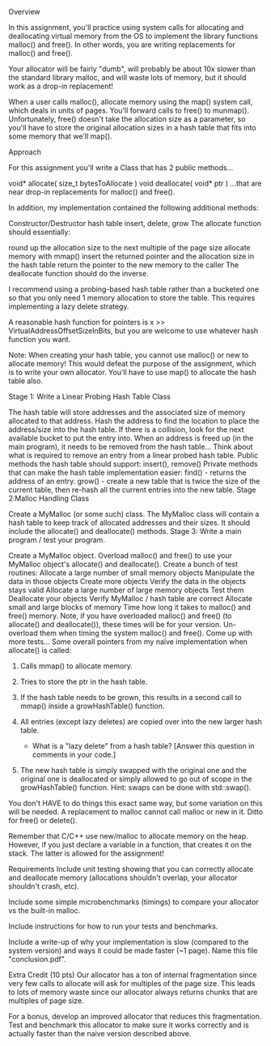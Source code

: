 Overview

In this assignment, you'll practice using system calls for allocating and deallocating virtual memory from the OS to implement the library functions malloc() and free(). In other words, you are writing replacements for  malloc() and free().

Your allocator will be fairly "dumb", will probably be about 10x slower than the standard library malloc, and will waste lots of memory, but it should work as a drop-in replacement!

When a user calls  malloc(),  allocate memory using the map() system call, which deals in units of pages. You'll forward calls to free() to munmap().  Unfortunately, free() doesn't take the allocation size as a parameter, so you'll have to store the original allocation sizes in a hash table that fits into some memory that we'll map().

Approach

For this assignment you'll write a Class that has 2 public methods...

void* allocate(   size_t bytesToAllocate )
void  deallocate( void*  ptr )
...that are near drop-in replacements for  malloc() and free().

In addition, my implementation contained the following additional methods:

Constructor/Destructor
hash table insert, delete, grow
The allocate function should essentially:

round up the allocation size to the next multiple of the page size
allocate memory with mmap()
insert the returned pointer and the allocation size in the hash table
return the pointer to the new memory to the caller
The deallocate function should do the inverse.

I recommend using a probing-based hash table rather than a bucketed one so that you only need 1 memory allocation to store the table. This requires implementing a lazy delete strategy.

A reasonable hash function for pointers is x >> VirtualAddressOffsetSizeInBits, but you are welcome to use whatever hash function you want.

Note: When creating your hash table, you cannot use malloc() or new to allocate memory! This would defeat the purpose of the assignment, which is to write your own allocator. You'll have to use map() to allocate the hash table also.

Stage 1: Write a Linear Probing Hash Table Class

The hash table will store addresses and the associated size of memory allocated to that address.
Hash the address to find the location to place the address/size into the hash table.
If there is a collision, look for the next available bucket to put the entry into.
When an address is freed up (in the main program), it needs to be removed from the hash table...
Think about what is required to remove an entry from a linear probed hash table.
Public methods the hash table should support: insert(), remove()
Private methods that can make the hash table implementation easier:
find() - returns the address of an entry.
grow() - create a new table that is twice the size of the current table, then re-hash all the current entries into the new table.
Stage 2:Malloc Handling Class

Create a MyMalloc (or some such) class.
The MyMalloc class will contain a hash table to keep track of allocated addresses and their sizes.
It should include the allocate() and deallocate() methods.
Stage 3: Write a main program / test your program.

Create a MyMalloc object.
Overload malloc() and free() to use your MyMalloc object's allocate() and deallocate().
Create a bunch of test routines:
Allocate a large number of small memory objects
Manipulate the data in those objects
Create more objects
Verify the data in the objects stays valid
Allocate a large number of large memory objects
Test them
Deallocate your objects
Verify MyMalloc / hash table are correct
Allocate small and large blocks of memory
Time how long it takes to malloc() and free() memory.  Note, if you have overloaded malloc() and free() (to allocate() and deallocate()), these times will be for your version.  Un-overload them when timing the system malloc() and free().
Come up with more tests...
Some overall pointers from my naïve implementation when allocate() is called:

1. Calls mmap() to allocate memory.

2. Tries to store the ptr in the hash table.

3. If the hash table needs to be grown, this results in a second call to mmap() inside a  growHashTable() function.

4. All entries (except lazy deletes) are copied over into the new larger hash table.

    - What is a "lazy delete" from a hash table? [Answer this question in comments in your code.]

5. The new hash table is simply swapped with the original one and the original one is deallocated or simply allowed to go out of scope in the growHashTable() function. Hint: swaps can be done with std::swap().

You don't HAVE to do things this exact same way, but some variation on this will be needed. A replacement to malloc cannot call malloc or new in it. Ditto for free() or delete().

Remember that C/C++ use new/malloc to allocate memory on the heap. However, if you just declare a variable in a function, that creates it on the stack. The latter is allowed for the assignment!

Requirements
Include unit testing showing that you can correctly allocate and deallocate memory (allocations shouldn't overlap, your allocator shouldn't crash, etc).

Include some simple microbenchmarks (timings) to compare your allocator vs the built-in malloc.

Include instructions for how to run your tests and benchmarks.

Include a write-up of why your implementation is slow (compared to the system version) and ways it could be made faster (~1 page).  Name this file "conclusion.pdf".

Extra Credit (10 pts)
Our allocator has a ton of internal fragmentation since very few calls to allocate will ask for multiples of the page size. This leads to lots of memory waste since our allocator always returns chunks that are multiples of page size.

For a bonus, develop an improved allocator that reduces this fragmentation. Test and benchmark this allocator to make sure it works correctly and is actually faster than the naive version described above.

